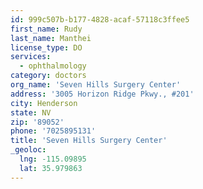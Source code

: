 ```yaml
---
id: 999c507b-b177-4828-acaf-57118c3ffee5
first_name: Rudy
last_name: Manthei
license_type: DO
services:
  - ophthalmology
category: doctors
org_name: 'Seven Hills Surgery Center'
address: '3005 Horizon Ridge Pkwy., #201'
city: Henderson
state: NV
zip: '89052'
phone: '7025895131'
title: 'Seven Hills Surgery Center'
_geoloc:
  lng: -115.09895
  lat: 35.979863
---
```

